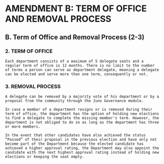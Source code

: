 # AMENDMENT B: TERM OF OFFICE AND REMOVAL PROCESS

## B. Term of Office and Removal Process (2-3)

### 2. TERM OF OFFICE

    Each department consists of a maximum of 5 delegate seats and a regular term of office is 12 months. There is no limit to the number of terms a person can serve as department delegate, meaning a delegate can be elected and serve more than one term, consequently or not. 

### 3. REMOVAL PROCESS

    A delegate can be removed by a majority vote of his department or by a proposal from the community through the Juno Governance module.

    In case a member of a department resigns or is removed during their term of office, the department has the option of holding new elections to find a delegate to complete the missing member's term. However, the department is not obliged to do so as long as the department has three or more members.

    In the event that other candidates have also achieved the status “Passed” of their proposal in the previous election and have only not become part of the Department because the elected candidate has achieved a higher approval rating, the Department may also appoint the candidate with the next highest approval rating instead of holding new elections or keeping the seat empty.
